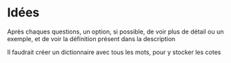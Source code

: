 <h1> Idées </h1>
<p> Après chaques questions, un option, si possible, de voir plus de détail ou un exemple, et de voir la définition présent dans la description </p>
<p> Il faudrait créer un dictionnaire avec tous les mots, pour y stocker les cotes </p>
